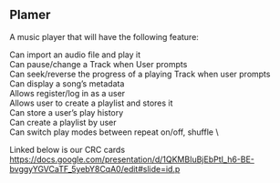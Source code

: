 ## Plamer


A music player that will have the following feature:

Can import an audio file and play it \
Can pause/change a Track when User prompts \
Can seek/reverse the progress of a playing Track when user prompts \
Can display a song’s metadata \
Allows register/log in as a user \
Allows user to create a playlist and stores it\
Can store a user’s play history \
Can create a playlist by user \
Can switch play modes between repeat on/off, shuffle \

Linked below is our CRC cards \
https://docs.google.com/presentation/d/1QKMBIuBjEbPtI_h6-BE-bvggyYGVCaTF_5yebY8CqA0/edit#slide=id.p
